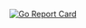 [![Go Report Card](https://goreportcard.com/badge/github.com/ARLJohnston/go-http/front)](https://goreportcard.com/report/github.com/ARLJohnston/go-http/front)
